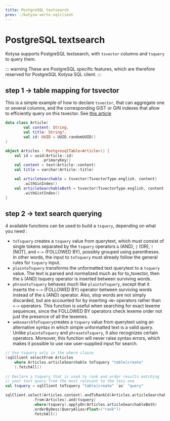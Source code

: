 ```yaml
---
title: PostgreSQL textsearch
prev: ./kotysa-vertx-sqlclient
---
```


# PostgreSQL textsearch

Kotysa supports PostgreSQL textsearch, with `tsvector` columns and `tsquery` to query them.

::: warning
These are PostgreSQL specific features, which are therefore reserved for PostgreSQL Kotysa SQL client.
:::

## step 1 -> table mapping for tsvector

This is a simple example of how to declare `tsvector`, that can aggregate one or several columns, and the corresponding
GIST or GIN indexes that allow to efficiently query on this tsvector.
See [this article](https://www.postgresql.org/docs/current/textsearch-tables.html#TEXTSEARCH-TABLES-INDEX)

```kotlin
data class Article(
        val content: String,
        val title: String?,
        val id: UUID = UUID.randomUUID()
)

object Articles : PostgresqlTable<Article>() {
    val id = uuid(Article::id)
                .primaryKey()
    val content = text(Article::content)
    val title = varchar(Article::title)

    val articleSearchable = tsvector(TsvectorType.english, content)
        .withGinIndex()
    val articleSearchableBoth = tsvector(TsvectorType.english, content, title)
        .withGistIndex()
}
```

## step 2 -> text search querying

4 available functions can be used to build a `tsquery`, depending on what you need :
* `toTsquery` creates a `tsquery` value from querytext, which must consist of single tokens separated by the `tsquery`
operators `&` (AND), `|` (OR), `!` (NOT), and `<->` (FOLLOWED BY), possibly grouped using parentheses. In other words,
the input to `toTsquery` must already follow the general rules for `tsquery` input.
* `plaintoTsquery` transforms the unformatted text querytext to a `tsquery` value. The text is parsed and normalized
much as for to_tsvector, then the `&` (AND) tsquery operator is inserted between surviving words.
* `phrasetoTsquery` behaves much like `plaintoTsquery`, except that it inserts the `<->` (FOLLOWED BY) operator between
surviving words instead of the `&` (AND) operator. Also, stop words are not simply discarded, but are accounted for by
inserting `<N>` operators rather than `<->` operators. This function is useful when searching for exact lexeme
sequences, since the FOLLOWED BY operators check lexeme order not just the presence of all the lexemes.
* `websearchToTsquery`creates a `tsquery` value from querytext using an alternative syntax in which simple unformatted
text is a valid query. Unlike `plaintoTsquery` and `phrasetoTsquery`, it also recognizes certain operators. Moreover,
this function will never raise syntax errors, which makes it possible to use raw user-supplied input for search.

```kotlin
// Use tsquery only in the where clause
(sqlClient selectFrom Articles
    where Articles.articleSearchable toTsquery "table|create"
    ).fetchAll()
    
// Declare a tsquery that is used to rank and order results matching
// your text query from the most relevant to the less one
val tsquery = sqlClient toTsquery "table|create" `as` "query"

sqlClient.select(Articles.content).andTsRankCd(Articles.articleSearchableBoth, tsquery).`as`("rank")
            .from(Articles).and(tsquery)
            .where(tsquery).applyOn(Articles.articleSearchableBoth)
            .orderByDesc(QueryAlias<Float>("rank"))
            .fetchAll()
```
